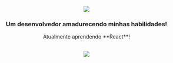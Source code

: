<h1 align="center">
    <img src="https://readme-typing-svg.herokuapp.com/?font=Righteous&size=35&center=true&vCenter=true&width=500&height=70&duration=4000&lines=Bem+Vindo!+👋;+Eu+sou+Victor+Simas!;" />
</h1>

<h3 align="center">Um desenvolvedor amadurecendo minhas habilidades!</h3>

<div align="center">
    Atualmente aprendendo **React**!
 </div>
</br>

<p align="center">
  <a href="https://skillicons.dev">
    <img src="https://skillicons.dev/icons?i=git,github,python,html,css,js,c,react,django,php,mysql" />
  </a>
</p>
